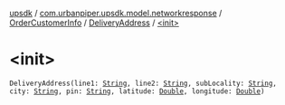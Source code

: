 [upsdk](../../../index.md) / [com.urbanpiper.upsdk.model.networkresponse](../../index.md) / [OrderCustomerInfo](../index.md) / [DeliveryAddress](index.md) / [&lt;init&gt;](./-init-.md)

# &lt;init&gt;

`DeliveryAddress(line1: `[`String`](https://kotlinlang.org/api/latest/jvm/stdlib/kotlin/-string/index.html)`, line2: `[`String`](https://kotlinlang.org/api/latest/jvm/stdlib/kotlin/-string/index.html)`, subLocality: `[`String`](https://kotlinlang.org/api/latest/jvm/stdlib/kotlin/-string/index.html)`, city: `[`String`](https://kotlinlang.org/api/latest/jvm/stdlib/kotlin/-string/index.html)`, pin: `[`String`](https://kotlinlang.org/api/latest/jvm/stdlib/kotlin/-string/index.html)`, latitude: `[`Double`](https://kotlinlang.org/api/latest/jvm/stdlib/kotlin/-double/index.html)`, longitude: `[`Double`](https://kotlinlang.org/api/latest/jvm/stdlib/kotlin/-double/index.html)`)`